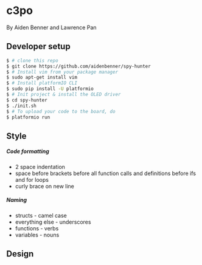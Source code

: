 # c3po  

By Aiden Benner and Lawrence Pan

## Developer setup

```bash
$ # clone this repo
$ git clone https://github.com/aidenbenner/spy-hunter
$ # Install vim from your package manager
$ sudo apt-get install vim
$ # Install platformIO CLI
$ sudo pip install -U platformio
$ # Init project & install the OLED driver
$ cd spy-hunter
$ ./init.sh
$ # To upload your code to the board, do
$ platformio run
```

## Style

##### Code formatting

* 2 space indentation
* space before brackets before all function calls and definitions before ifs and for loops
* curly brace on new line

##### Naming

* structs - camel case
* everything else - underscores
* functions - verbs
* variables - nouns

## Design
